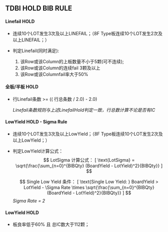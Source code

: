 ## TDBI HOLD BIB RULE

#### Linefail HOLD

- 连续10个LOT发生3次及以上LINEFAIL；（8F Type板连续10个LOT发生2次及以上LINEFAIL；）


- 判定Linefail(同时满足):
  1. 该Row或该Column的上板数量不小于5颗(可不连续); 
  2. 该Row或该Column的连续fail 3颗及以上
  3. 该Row或该Columnfail率大于50% 



#### 全板/半板 HOLD

- 行Linefail条数 >= (( 行总条数 / 2.0) - 2.0)

  *Linefail条数规则与上述LinefailHold判定一致，行总数计算不论是否有IC*



#### LowYield HOLD - Sigma Rule

- 连续10个LOT发生3次及以上LowYield；（8F Type板连续10个LOT发生2次及以上LowYield；）

- 判定LowYield计算公式：
  $$
  LotSigma 计算公式：
  [
  \text{LotSigma} = \sqrt{\frac{\sum_{n=0}^{BIBQty} (BoardYield - LotYield)^2}{BIBQty}}
  ]
  $$
  
  $$
  Single Low Yield 条件：
  [
  \text{Single Low Yield: } BoardYield > LotYield - \Sigma Rate \times \sqrt{\frac{\sum_{n=0}^{BIBQty} (BoardYield - LotYield)^2}{BIBQty}}
  ]
  $$
  *Sigma Rate = 2*



#### LowYield HOLD

- 板良率低于60% 且 总IC数大于112颗；